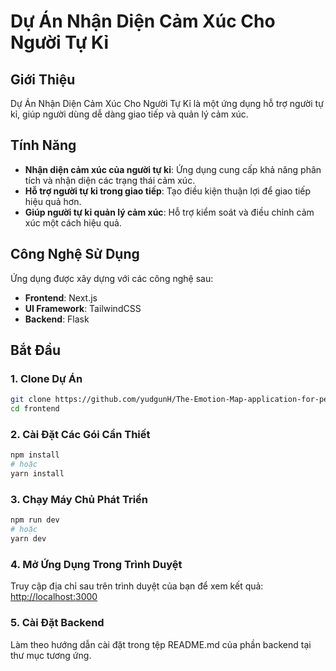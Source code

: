# Dự Án Nhận Diện Cảm Xúc Cho Người Tự Kỉ

## Giới Thiệu

Dự Án Nhận Diện Cảm Xúc Cho Người Tự Kỉ là một ứng dụng hỗ trợ người tự kỉ, giúp người dùng dễ dàng giao tiếp và quản lý cảm xúc.

## Tính Năng

- **Nhận diện cảm xúc của người tự kỉ**: Ứng dụng cung cấp khả năng phân tích và nhận diện các trạng thái cảm xúc.
- **Hỗ trợ người tự kỉ trong giao tiếp**: Tạo điều kiện thuận lợi để giao tiếp hiệu quả hơn.
- **Giúp người tự kỉ quản lý cảm xúc**: Hỗ trợ kiểm soát và điều chỉnh cảm xúc một cách hiệu quả.

## Công Nghệ Sử Dụng

Ứng dụng được xây dựng với các công nghệ sau:
- **Frontend**: Next.js
- **UI Framework**: TailwindCSS
- **Backend**: Flask

## Bắt Đầu

### 1. Clone Dự Án

```bash
git clone https://github.com/yudgunH/The-Emotion-Map-application-for-people-with-autism.git
cd frontend
```

### 2. Cài Đặt Các Gói Cần Thiết

```bash
npm install
# hoặc
yarn install
```

### 3. Chạy Máy Chủ Phát Triển

```bash
npm run dev
# hoặc
yarn dev
```

### 4. Mở Ứng Dụng Trong Trình Duyệt

Truy cập địa chỉ sau trên trình duyệt của bạn để xem kết quả:
[http://localhost:3000](http://localhost:3000)

### 5. Cài Đặt Backend

Làm theo hướng dẫn cài đặt trong tệp README.md của phần backend tại thư mục tương ứng.
